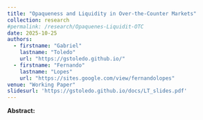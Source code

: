 ```yaml
---
title: "Opaqueness and Liquidity in Over-the-Counter Markets"
collection: research
#permalink: /research/Opaquenes-Liquidit-OTC
date: 2025-10-25
authors:
  - firstname: "Gabriel"
    lastname: "Toledo"
    url: "https://gstoledo.github.io/"
  - firstname: "Fernando"
    lastname: "Lopes"
    url: "https://sites.google.com/view/fernandolopes"
venue: "Working Paper"
slidesurl: 'https://gstoledo.github.io/docs/LT_slides.pdf'
---
```


<div style="text-align: justify;">
<strong>Abstract:</strong> 
</div>
